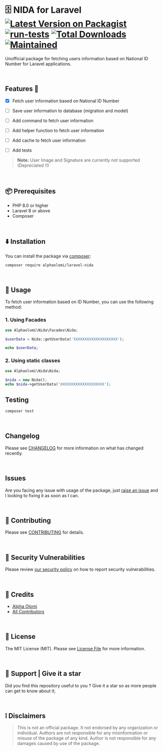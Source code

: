
# 🗄️ NIDA for Laravel [![Latest Version on Packagist](https://img.shields.io/packagist/v/alphaolomi/laravel-nida?style=flat-square)](https://packagist.org/packages/alphaolomi/laravel-nida) [![run-tests](https://github.com/alphaolomi/laravel-nida/actions/workflows/run-tests.yml/badge.svg)](https://github.com/alphaolomi/laravel-nida/actions/workflows/run-tests.yml) [![Total Downloads](https://img.shields.io/packagist/dt/alphaolomi/laravel-nida.svg?style=flat-square)](https://packagist.org/packages/alphaolomi/laravel-nida) [![Maintained](https://img.shields.io/badge/Maintained-Yes-brightgreen.svg)](#)

Unofficial package for fetching users information based on National ID Number for Laravel applications.

<br>

## Features 🔎

- [x] Fetch user information based on National ID Number
- [ ] Save user information to database (migration and model)
- [ ] Add command to fetch user information
- [ ] Add helper function to fetch user information
- [ ] Add cache to fetch user information
- [ ] Add tests


> **Note:** User Image and Signature are currently not supported (Depreciated !!)

<!--
# This is my package laravel-nida



This is where your description should go. Limit it to a paragraph or two. Consider adding a small example.
 -->
<br>

## 📦  Prerequisites 

- PHP 8.0 or higher
- Laravel 8 or above
- Composer
<!-- - Database (if using DB features) () -->

<br>

## ⬇️  Installation

You can install the package via [composer](https://getcomposer.org/):

```bash
composer require alphaolomi/laravel-nida
```

<!--
You can publish and run the migrations with:

```bash
php artisan vendor:publish --tag="laravel-nida-migrations"
php artisan migrate
```

You can publish the config file with:

```bash
php artisan vendor:publish --tag="laravel-nida-config"
```

This is the contents of the published config file:

```php
return [
];
```

Optionally, you can publish the views using

```bash
php artisan vendor:publish --tag="laravel-nida-views"
``` -->

<br>



## 🔎  Usage

To fetch user information based on ID Number, you can use the following method:

### 1. Using Facades

```php
use Alphaolomi\Nida\Facades\Nida;

$userData = Nida::getUserData('XXXXXXXXXXXXXXXXXXXX');

echo $userData;
```

### 2. Using static classes

```php
use Alphaolomi\Nida\Nida;

$nida = new Nida();
echo $nida->getUserData('XXXXXXXXXXXXXXXXXXXX');
```

## Testing

```bash
composer test
```

<br>

## Changelog

Please see [CHANGELOG](CHANGELOG.md) for more information on what has changed recently.

<br>

##  Issues

Are you facing any issue with usage of the package, just [raise an issue](https://github.com/alphaolomi/laravel-nida/issues/new) and I looking to fixing it as soon as I can.

<br>

## 🤝 Contributing

Please see [CONTRIBUTING](https://github.com/spatie/.github/blob/main/CONTRIBUTING.md) for details.

<br>

## 🔐 Security Vulnerabilities

Please review [our security policy](../../security/policy) on how to report security vulnerabilities.

<br>

## 👏 Credits

-   [Alpha Olomi](https://github.com/alphaolomi)
-   [All Contributors](../../contributors)
<br>

## 📝 License

The MIT License (MIT). Please see [License File](LICENSE.md) for more information.

<br>

## 🌟 Support | Give it a star 

Did you find this repository useful to you ? Give it a star so as more people can get to know about it;

<br>

## ❕ Disclaimers

> This is not an official package. It not endorsed by any organization or individual. Authors are not responsible for any misinformation or misuse of the package of any kind. Author is not responsible for any damages caused by use of the package.
